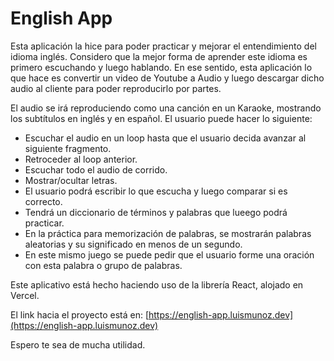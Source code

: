 # English App

Esta aplicación la hice para poder practicar y mejorar el entendimiento del idioma inglés. Considero que la mejor forma de aprender este idioma es primero escuchando y luego hablando. En ese sentido, esta aplicación lo que hace es convertir un video de Youtube a Audio y luego descargar dicho audio al cliente para poder reproducirlo por partes.

El audio se irá reproduciendo como una canción en un Karaoke, mostrando los subtítulos en inglés y en español. El usuario puede hacer lo siguiente:

- Escuchar el audio en un loop hasta que el usuario decida avanzar al siguiente fragmento.
- Retroceder al loop anterior.
- Escuchar todo el audio de corrido.
- Mostrar/ocultar letras.
- El usuario podrá escribir lo que escucha y luego comparar si es correcto.
- Tendrá un diccionario de términos y palabras que lueego podrá practicar.
- En la práctica para memorización de palabras, se mostrarán palabras aleatorias y su significado en menos de un segundo.
- En este mismo juego se puede pedir que el usuario forme una oración con esta palabra o grupo de palabras.

Este aplicativo está hecho haciendo uso de la librería React, alojado en Vercel.

El link hacia el proyecto está en: [https://english-app.luismunoz.dev](https://english-app.luismunoz.dev)

Espero te sea de mucha utilidad.
